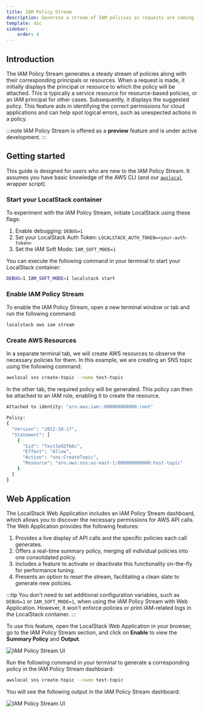 ```yaml
---
title: IAM Policy Stream
description: Generate a stream of IAM policies as requests are coming into LocalStack using IAM Policy Stream.
template: doc
sidebar:
    order: 4
---
```


## Introduction

The IAM Policy Stream generates a steady stream of policies along with their corresponding principals or resources.
When a request is made, it initially displays the principal or resource to which the policy will be attached.
This is typically a service resource for resource-based policies, or an IAM principal for other cases.
Subsequently, it displays the suggested policy.
This feature aids in identifying the correct permissions for cloud applications and can help spot logical errors, such as unexpected actions in a policy.

:::note
IAM Policy Stream is offered as a **preview** feature and is under active development.
:::

## Getting started

This guide is designed for users who are new to the IAM Policy Stream.
It assumes you have basic knowledge of the AWS CLI (and our [`awslocal`](https://github.com/localstack/awscli-local) wrapper script).

### Start your LocalStack container

To experiment with the IAM Policy Stream, initiate LocalStack using these flags:

1. Enable debugging: `DEBUG=1`
2. Set your LocalStack Auth Token: `LOCALSTACK_AUTH_TOKEN=<your-auth-token>`
3. Set the IAM Soft Mode: `IAM_SOFT_MODE=1`

You can execute the following command in your terminal to start your LocalStack container:

```bash
DEBUG=1 IAM_SOFT_MODE=1 localstack start
```

### Enable IAM Policy Stream

To enable the IAM Policy Stream, open a new terminal window or tab and run the following command:

```bash
localstack aws iam stream
```

### Create AWS Resources

In a separate terminal tab, we will create AWS resources to observe the necessary policies for them.
In this example, we are creating an SNS topic using the following command:

```bash
awslocal sns create-topic --name test-topic
```

In the other tab, the required policy will be generated.
This policy can then be attached to an IAM role, enabling it to create the resource.

```bash showLineNumbers
Attached to identity: "arn:aws:iam::000000000000:root"

Policy:
{
  "Version": "2012-10-17",
  "Statement": [
    {
      "Sid": "Test3a92fb6c",
      "Effect": "Allow",
      "Action": "sns:CreateTopic",
      "Resource": "arn:aws:sns:us-east-1:000000000000:test-topic"
    }
  ]
}
```

## Web Application

The LocalStack Web Application includes an IAM Policy Stream dashboard, which allows you to discover the necessary permissions for AWS API calls.
The Web Application provides the following features:

1. Provides a live display of API calls and the specific policies each call generates.
2. Offers a real-time summary policy, merging all individual policies into one consolidated policy.
3. Includes a feature to activate or deactivate this functionality on-the-fly for performance tuning.
4. Presents an option to reset the stream, facilitating a clean slate to generate new policies.

:::tip
You don't need to set additional configuration variables, such as `DEBUG=1` or `IAM_SOFT_MODE=1`, when using the IAM Policy Stream with Web Application.
However, it won't enforce policies or print IAM-related logs in the LocalStack container.
:::

To use this feature, open the LocalStack Web Application in your browser, go to the IAM Policy Stream section, and click on **Enable** to view the **Summary Policy** and **Output**.

![IAM Policy Stream UI](/images/aws/live-policy-stream-enable.png)

Run the following command in your terminal to generate a corresponding policy in the IAM Policy Stream dashboard:

```bash
awslocal sns create-topic --name test-topic
```

You will see the following output in the IAM Policy Stream dashboard:

![IAM Policy Stream UI](/images/aws/policy-generate.png)